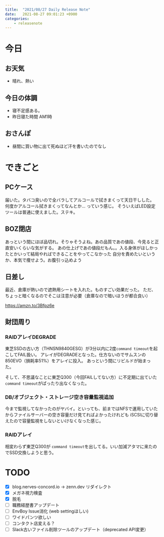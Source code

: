 ```yaml
---
title:  "2021/08/27 Daily Release Note"
date:   2021-08-27 09:01:23 +0900
categories:
    - releasenote
---
```

# 今日

## お天気

* 晴れ、熱い

## 今日の体調

* 寝不足感ある。
* 昨日寝た時間 AM1時

## おさんぽ

* 昼間に買い物に出て死ぬほど汗を書いたのでなし

# できごと

## PCケース

届いた。タバコ臭いので全バラしてアルコールで拭きまくって天日干しした。
何度かアルコール拭きまくってなんとか… っていう感じ。
そういえばLED設定ツールは普通に使えました。ステキ。

## BOZ閉店

あっという間にほぼ品切れ。そりゃそうよね。あの品質であの値段、今見ると正直安いくらいな気がする。
あの仕上げであの値段だもん。。入る身体がほしかったとかいって結局やればできることをやってこなかった
自分を責めたいというか、本気で痩せよう。お腹引っ込めよう

## 日差し

最近、倉庫が熱いので遮熱用シートを入れた。ものすごい効果だった。
ただ、ちょっと暗くなるのでそこは注意が必要（倉庫なので暗いほうが都合良い）

https://amzn.to/3Bfpz6e

## 財団周り

### RAIDアレイDEGRADE

東芝SSDの古い方（THNSN9840GESG）が3分以内に2度`command timeout`を起こしてFAIL扱い。
アレイがDEGRADEとなった。仕方ないのでサムスンの850EVO（損耗率51%）をアレイに投入。
あっという間にリビルドが始まった。

そして、不思議なことに東芝Q300（今回FAILしてない方）に不定期に出ていた`command timeout`がぱったり出なくなった。

### DB/オブジェクト・ストレージ空き容量監視追加

今まで監視してなかったのがヤバイ。といっても、前まではNFSで運用していたからファイルサーバーの空き容量だけ見てればよかったけれども
iSCSIに切り替えたので容量監視をしないといけなくなった感じ。

### RAIDアレイ

相変わらず東芝Q300が `command timeout`を出してる。いい加減アタマに来たのでSSD交換しようと思う。

# TODO 

- [x] blog.nerves-concord.io -> zenn.dev リダイレクト
- [x] メガネ視力検査
- [x] 脱毛
- [ ] 職務経歴書アップデート
- [ ] EnvBoy Issue消化 (web settingほしい)
- [ ] ワイドパンツ欲しい
- [ ] コンタクト店変える？
- [ ] Slack古いファイル削除ツールのアップデート（deprecated API変更）
